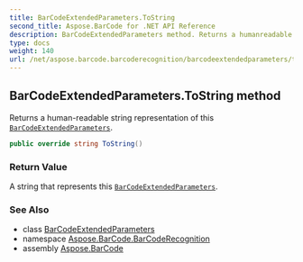 ```yaml
---
title: BarCodeExtendedParameters.ToString
second_title: Aspose.BarCode for .NET API Reference
description: BarCodeExtendedParameters method. Returns a humanreadable string representation of this BarCodeExtendedParameters
type: docs
weight: 140
url: /net/aspose.barcode.barcoderecognition/barcodeextendedparameters/tostring/
---
```

## BarCodeExtendedParameters.ToString method

Returns a human-readable string representation of this [`BarCodeExtendedParameters`](../).

```csharp
public override string ToString()
```

### Return Value

A string that represents this [`BarCodeExtendedParameters`](../).

### See Also

* class [BarCodeExtendedParameters](../)
* namespace [Aspose.BarCode.BarCodeRecognition](../../../aspose.barcode.barcoderecognition/)
* assembly [Aspose.BarCode](../../../)


